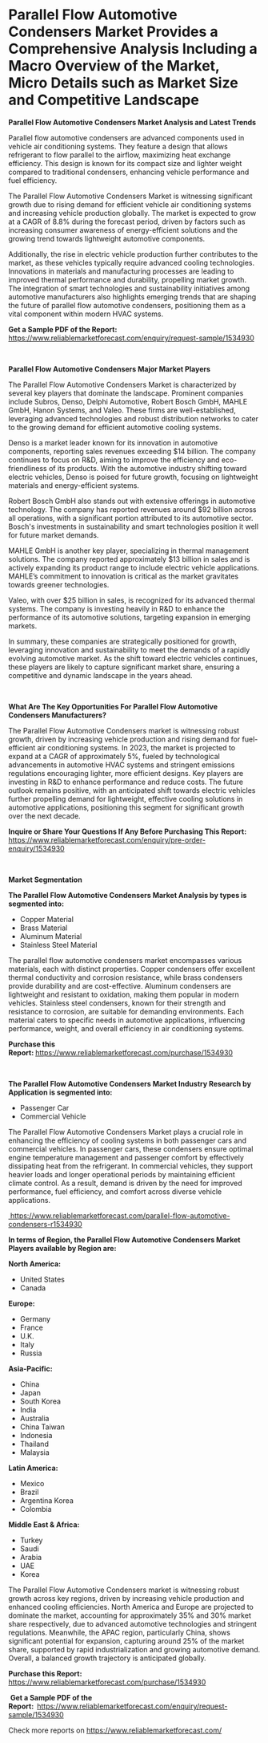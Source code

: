 <p><h1>Parallel Flow Automotive Condensers Market Provides a Comprehensive Analysis Including a Macro Overview of the Market, Micro Details such as Market Size and Competitive Landscape</h1></p><p><strong>Parallel Flow Automotive Condensers Market Analysis and Latest Trends</strong></p>
<p><p>Parallel flow automotive condensers are advanced components used in vehicle air conditioning systems. They feature a design that allows refrigerant to flow parallel to the airflow, maximizing heat exchange efficiency. This design is known for its compact size and lighter weight compared to traditional condensers, enhancing vehicle performance and fuel efficiency.</p><p>The Parallel Flow Automotive Condensers Market is witnessing significant growth due to rising demand for efficient vehicle air conditioning systems and increasing vehicle production globally. The market is expected to grow at a CAGR of 8.8% during the forecast period, driven by factors such as increasing consumer awareness of energy-efficient solutions and the growing trend towards lightweight automotive components.</p><p>Additionally, the rise in electric vehicle production further contributes to the market, as these vehicles typically require advanced cooling technologies. Innovations in materials and manufacturing processes are leading to improved thermal performance and durability, propelling market growth. The integration of smart technologies and sustainability initiatives among automotive manufacturers also highlights emerging trends that are shaping the future of parallel flow automotive condensers, positioning them as a vital component within modern HVAC systems.</p></p>
<p><strong>Get a Sample PDF of the Report:&nbsp;</strong> <a href="https://www.reliablemarketforecast.com/enquiry/request-sample/1534930?utm_campaign=2458&utm_medium=2&utm_source=Github&utm_content=ia&utm_term=30032025&utm_id=parallel-flow-automotive-condensers">https://www.reliablemarketforecast.com/enquiry/request-sample/1534930</a></p>
<p>&nbsp;</p>
<p><strong>Parallel Flow Automotive Condensers Major Market Players</strong></p>
<p><p>The Parallel Flow Automotive Condensers Market is characterized by several key players that dominate the landscape. Prominent companies include Subros, Denso, Delphi Automotive, Robert Bosch GmbH, MAHLE GmbH, Hanon Systems, and Valeo. These firms are well-established, leveraging advanced technologies and robust distribution networks to cater to the growing demand for efficient automotive cooling systems.</p><p>Denso is a market leader known for its innovation in automotive components, reporting sales revenues exceeding $14 billion. The company continues to focus on R&D, aiming to improve the efficiency and eco-friendliness of its products. With the automotive industry shifting toward electric vehicles, Denso is poised for future growth, focusing on lightweight materials and energy-efficient systems.</p><p>Robert Bosch GmbH also stands out with extensive offerings in automotive technology. The company has reported revenues around $92 billion across all operations, with a significant portion attributed to its automotive sector. Bosch's investments in sustainability and smart technologies position it well for future market demands.</p><p>MAHLE GmbH is another key player, specializing in thermal management solutions. The company reported approximately $13 billion in sales and is actively expanding its product range to include electric vehicle applications. MAHLE’s commitment to innovation is critical as the market gravitates towards greener technologies.</p><p>Valeo, with over $25 billion in sales, is recognized for its advanced thermal systems. The company is investing heavily in R&D to enhance the performance of its automotive solutions, targeting expansion in emerging markets.</p><p>In summary, these companies are strategically positioned for growth, leveraging innovation and sustainability to meet the demands of a rapidly evolving automotive market. As the shift toward electric vehicles continues, these players are likely to capture significant market share, ensuring a competitive and dynamic landscape in the years ahead.</p></p>
<p>&nbsp;</p>
<p><strong>What Are The Key Opportunities For Parallel Flow Automotive Condensers Manufacturers?</strong></p>
<p><p>The Parallel Flow Automotive Condensers market is witnessing robust growth, driven by increasing vehicle production and rising demand for fuel-efficient air conditioning systems. In 2023, the market is projected to expand at a CAGR of approximately 5%, fueled by technological advancements in automotive HVAC systems and stringent emissions regulations encouraging lighter, more efficient designs. Key players are investing in R&D to enhance performance and reduce costs. The future outlook remains positive, with an anticipated shift towards electric vehicles further propelling demand for lightweight, effective cooling solutions in automotive applications, positioning this segment for significant growth over the next decade.</p></p>
<p><strong>Inquire or Share Your Questions If Any Before Purchasing This Report:</strong> <a href="https://www.reliablemarketforecast.com/enquiry/pre-order-enquiry/1534930?utm_campaign=2458&utm_medium=2&utm_source=Github&utm_content=ia&utm_term=30032025&utm_id=parallel-flow-automotive-condensers">https://www.reliablemarketforecast.com/enquiry/pre-order-enquiry/1534930</a></p>
<p>&nbsp;</p>
<p><strong>Market Segmentation</strong></p>
<p><strong>The Parallel Flow Automotive Condensers Market Analysis by types is segmented into:</strong></p>
<p><ul><li>Copper Material</li><li>Brass Material</li><li>Aluminum Material</li><li>Stainless Steel Material</li></ul></p>
<p><p>The parallel flow automotive condensers market encompasses various materials, each with distinct properties. Copper condensers offer excellent thermal conductivity and corrosion resistance, while brass condensers provide durability and are cost-effective. Aluminum condensers are lightweight and resistant to oxidation, making them popular in modern vehicles. Stainless steel condensers, known for their strength and resistance to corrosion, are suitable for demanding environments. Each material caters to specific needs in automotive applications, influencing performance, weight, and overall efficiency in air conditioning systems.</p></p>
<p><strong>Purchase this Report:&nbsp;</strong><a href="https://www.reliablemarketforecast.com/purchase/1534930?utm_campaign=2458&utm_medium=2&utm_source=Github&utm_content=ia&utm_term=30032025&utm_id=parallel-flow-automotive-condensers">https://www.reliablemarketforecast.com/purchase/1534930</a></p>
<p>&nbsp;</p>
<p><strong>The Parallel Flow Automotive Condensers Market Industry Research by Application is segmented into:</strong></p>
<p><ul><li>Passenger Car</li><li>Commercial Vehicle</li></ul></p>
<p><p>The Parallel Flow Automotive Condensers Market plays a crucial role in enhancing the efficiency of cooling systems in both passenger cars and commercial vehicles. In passenger cars, these condensers ensure optimal engine temperature management and passenger comfort by effectively dissipating heat from the refrigerant. In commercial vehicles, they support heavier loads and longer operational periods by maintaining efficient climate control. As a result, demand is driven by the need for improved performance, fuel efficiency, and comfort across diverse vehicle applications.</p></p>
<p><a href="https://www.reliablemarketforecast.com/parallel-flow-automotive-condensers-r1534930?utm_campaign=2458&utm_medium=2&utm_source=Github&utm_content=ia&utm_term=30032025&utm_id=parallel-flow-automotive-condensers">&nbsp;https://www.reliablemarketforecast.com/parallel-flow-automotive-condensers-r1534930</a></p>
<p><strong>In terms of Region, the Parallel Flow Automotive Condensers Market Players available by Region are:</strong></p>
<p>
    <p> <strong> North America: </strong>
        <ul>
            <li>United States</li>
            <li>Canada</li>
        </ul>
        </p> 
    <p> <strong> Europe: </strong>
        <ul>
            <li>Germany</li>
            <li>France</li>
            <li>U.K.</li>
            <li>Italy</li>
            <li>Russia</li>
        </ul>
        </p> 
    <p> <strong> Asia-Pacific: </strong>
        <ul>
            <li>China</li>
            <li>Japan</li>
            <li>South Korea</li>
            <li>India</li>
            <li>Australia</li>
            <li>China Taiwan</li>
            <li>Indonesia</li>
            <li>Thailand</li>
            <li>Malaysia</li>
        </ul>
        </p> 
    <p> <strong> Latin America: </strong>
        <ul>
            <li>Mexico</li>
            <li>Brazil</li>
            <li>Argentina Korea</li>
            <li>Colombia</li>
        </ul>
        </p> 
    <p> <strong> Middle East & Africa: </strong>
        <ul>
            <li>Turkey</li>
            <li>Saudi</li>
            <li>Arabia</li>
            <li>UAE</li>
            <li>Korea</li>
        </ul>
    </p>
    </p>
<p><p>The Parallel Flow Automotive Condensers market is witnessing robust growth across key regions, driven by increasing vehicle production and enhanced cooling efficiencies. North America and Europe are projected to dominate the market, accounting for approximately 35% and 30% market share respectively, due to advanced automotive technologies and stringent regulations. Meanwhile, the APAC region, particularly China, shows significant potential for expansion, capturing around 25% of the market share, supported by rapid industrialization and growing automotive demand. Overall, a balanced growth trajectory is anticipated globally.</p></p>
<p><strong>Purchase this Report: </strong><a href="https://www.reliablemarketforecast.com/purchase/1534930?utm_campaign=2458&utm_medium=2&utm_source=Github&utm_content=ia&utm_term=30032025&utm_id=parallel-flow-automotive-condensers">https://www.reliablemarketforecast.com/purchase/1534930</a></p>
<p>&nbsp;<strong>Get a Sample PDF of the Report:&nbsp;&nbsp;</strong><a href="https://www.reliablemarketforecast.com/enquiry/request-sample/1534930?utm_campaign=2458&utm_medium=2&utm_source=Github&utm_content=ia&utm_term=30032025&utm_id=parallel-flow-automotive-condensers">https://www.reliablemarketforecast.com/enquiry/request-sample/1534930</a></p>
<p><strong></strong></p>
<p>Check more reports on <a href="https://www.reliablemarketforecast.com/?utm_campaign=2458&utm_medium=2&utm_source=Github&utm_content=ia&utm_term=30032025&utm_id=parallel-flow-automotive-condensers">https://www.reliablemarketforecast.com/</a></p>